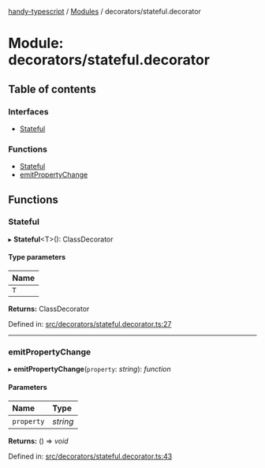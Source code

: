 [handy-typescript](../README.md) / [Modules](../modules.md) / decorators/stateful.decorator

# Module: decorators/stateful.decorator

## Table of contents

### Interfaces

- [Stateful](../interfaces/decorators_stateful_decorator.stateful.md)

### Functions

- [Stateful](decorators_stateful_decorator.md#stateful)
- [emitPropertyChange](decorators_stateful_decorator.md#emitpropertychange)

## Functions

### Stateful

▸ **Stateful**<T\>(): ClassDecorator

#### Type parameters

| Name |
| :------ |
| `T` |

**Returns:** ClassDecorator

Defined in: [src/decorators/stateful.decorator.ts:27](https://github.com/robbiemu/handy-typescript/blob/1ebcc03/src/decorators/stateful.decorator.ts#L27)

___

### emitPropertyChange

▸ **emitPropertyChange**(`property`: *string*): *function*

#### Parameters

| Name | Type |
| :------ | :------ |
| `property` | *string* |

**Returns:** () => *void*

Defined in: [src/decorators/stateful.decorator.ts:43](https://github.com/robbiemu/handy-typescript/blob/1ebcc03/src/decorators/stateful.decorator.ts#L43)
